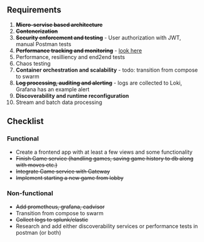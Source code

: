 ## Requirements
1. ~~**Micro-servise based architecture**~~
2. ~~**Contenerization**~~
3. ~~**Security enforcement and testing**~~ - User authorization with JWT, manual Postman tests 
4. ~~**Performance tracking and monitoring**~~ - [look here](https://github.com/Neterpila/Rock_paper_scissors_backend#monitoring)
5. Performance, resilliency and end2end tests
6. Chaos testing
7. **Container orchestration and scalability** - todo: transition from compose to swarm​
8. ~~**Log processing, auditing and alerting**~~ - logs are collected to Loki, Grafana has an example alert
9. **Discoverability and runtime reconfiguration**
10. Stream and batch data processing
 
## Checklist
### Functional
- Create a frontend app with at least a few views and some functionality
- ~~Finish Game service (handling games, saving game history to db along with moves etc.)~~
- ~~Integrate Game service with Gateway​~~
- ~~Implement starting a new game from lobby​~~

### Non-functional
- ~~Add prometheus, grafana, cadvisor​~~
- Transition from compose to swarm​
- ~~Collect logs to splunk/elastic~~
- Research and add either discoverability services or performance tests in postman (or both)
